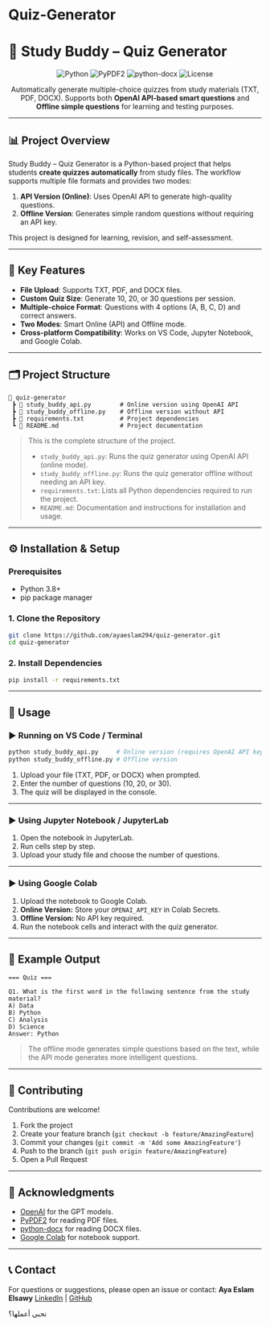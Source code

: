 # Quiz-Generator

# 📘 Study Buddy – Quiz Generator

<div align="center">

![Python](https://img.shields.io/badge/Python-3.8%2B-blue)
![PyPDF2](https://img.shields.io/badge/PyPDF2-3.0.0-green)
![python-docx](https://img.shields.io/badge/python--docx-1.0.0-orange)
![License](https://img.shields.io/badge/License-MIT-yellow)

Automatically generate multiple-choice quizzes from study materials (TXT, PDF, DOCX). Supports both **OpenAI API-based smart questions** and **Offline simple questions** for learning and testing purposes.

</div>

---

## 📊 Project Overview

Study Buddy – Quiz Generator is a Python-based project that helps students **create quizzes automatically** from study files. The workflow supports multiple file formats and provides two modes:

1. **API Version (Online)**: Uses OpenAI API to generate high-quality questions.
2. **Offline Version**: Generates simple random questions without requiring an API key.

This project is designed for learning, revision, and self-assessment.

---

## 🎯 Key Features

* **File Upload**: Supports TXT, PDF, and DOCX files.
* **Custom Quiz Size**: Generate 10, 20, or 30 questions per session.
* **Multiple-choice Format**: Questions with 4 options (A, B, C, D) and correct answers.
* **Two Modes**: Smart Online (API) and Offline mode.
* **Cross-platform Compatibility**: Works on VS Code, Jupyter Notebook, and Google Colab.

---
## 🗂️ Project Structure

```
📁 quiz-generator
 ┣ 📜 study_buddy_api.py        # Online version using OpenAI API
 ┣ 📜 study_buddy_offline.py    # Offline version without API
 ┣ 📜 requirements.txt          # Project dependencies
 ┗ 📜 README.md                 # Project documentation
```

> This is the complete structure of the project.
>
> * `study_buddy_api.py`: Runs the quiz generator using OpenAI API (online mode).
> * `study_buddy_offline.py`: Runs the quiz generator offline without needing an API key.
> * `requirements.txt`: Lists all Python dependencies required to run the project.
> * `README.md`: Documentation and instructions for installation and usage.

---

## ⚙️ Installation & Setup

### Prerequisites

* Python 3.8+
* pip package manager

### 1. Clone the Repository

```bash
git clone https://github.com/ayaeslam294/quiz-generator.git
cd quiz-generator
```

### 2. Install Dependencies

```bash
pip install -r requirements.txt
```

---

## 🚀 Usage

### ▶️ Running on VS Code / Terminal

```bash
python study_buddy_api.py     # Online version (requires OpenAI API key)
python study_buddy_offline.py # Offline version
```

1. Upload your file (TXT, PDF, or DOCX) when prompted.
2. Enter the number of questions (10, 20, or 30).
3. The quiz will be displayed in the console.

---

### ▶️ Using Jupyter Notebook / JupyterLab

1. Open the notebook in JupyterLab.
2. Run cells step by step.
3. Upload your study file and choose the number of questions.

---

### ▶️ Using Google Colab

1. Upload the notebook to Google Colab.
2. **Online Version:** Store your `OPENAI_API_KEY` in Colab Secrets.
3. **Offline Version:** No API key required.
4. Run the notebook cells and interact with the quiz generator.

---

## 📝 Example Output

```
=== Quiz ===

Q1. What is the first word in the following sentence from the study material?
A) Data
B) Python
C) Analysis
D) Science
Answer: Python
```

> The offline mode generates simple questions based on the text, while the API mode generates more intelligent questions.

---

## 🤝 Contributing

Contributions are welcome!

1. Fork the project
2. Create your feature branch (`git checkout -b feature/AmazingFeature`)
3. Commit your changes (`git commit -m 'Add some AmazingFeature'`)
4. Push to the branch (`git push origin feature/AmazingFeature`)
5. Open a Pull Request

---

## 🙏 Acknowledgments

* [OpenAI](https://openai.com/) for the GPT models.
* [PyPDF2](https://pypi.org/project/PyPDF2/) for reading PDF files.
* [python-docx](https://python-docx.readthedocs.io/) for reading DOCX files.
* [Google Colab](https://colab.research.google.com/) for notebook support.

---

## 📞 Contact

For questions or suggestions, please open an issue or contact:
**Aya Eslam Elsawy**
[LinkedIn](https://www.linkedin.com/in/aya-eslam-1b8792349) | [GitHub](https://github.com/ayaeslam294)


تحبي أعملها؟
